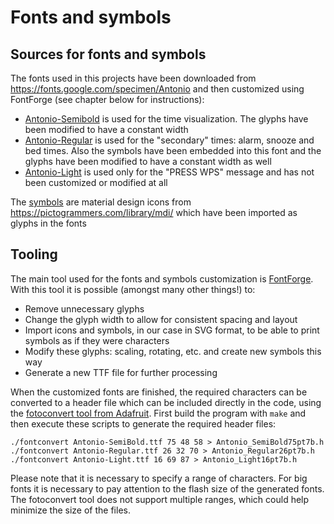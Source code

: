 # Fonts and symbols

## Sources for fonts and symbols
The fonts used in this projects have been downloaded from https://fonts.google.com/specimen/Antonio and then customized using FontForge (see chapter below for instructions):
- [Antonio-Semibold](Antonio-SemiBold.ttf) is used for the time visualization. The glyphs have been modified to have a constant width
- [Antonio-Regular](Antonio-Regular.ttf) is used for the "secondary" times: alarm, snooze and bed times. Also the symbols have been embedded into this font and the glyphs have been modified to have a constant width as well
- [Antonio-Light](Antonio-Light.ttf) is used only for the "PRESS WPS" message and has not been customized or modified at all


The [symbols](symbols) are material design icons from https://pictogrammers.com/library/mdi/ which have been imported as glyphs in the fonts

## Tooling

The main tool used for the fonts and symbols customization is [FontForge](https://fontforge.org/en-US/). With this tool it is possible (amongst many other things!) to:
- Remove unnecessary glyphs
- Change the glyph width to allow for consistent spacing and layout
- Import icons and symbols, in our case in SVG format, to be able to print symbols as if they were characters
- Modify these glyphs: scaling, rotating, etc. and create new symbols this way
- Generate a new TTF file for further processing

When the customized fonts are finished, the required characters can be converted to a header file which can be included directly in the code, using the [fotoconvert tool from Adafruit](https://github.com/adafruit/Adafruit-GFX-Library/tree/master/fontconvert). First build the program with `make` and then execute these scripts to generate the required header files:
```
./fontconvert Antonio-SemiBold.ttf 75 48 58 > Antonio_SemiBold75pt7b.h
./fontconvert Antonio-Regular.ttf 26 32 70 > Antonio_Regular26pt7b.h
./fontconvert Antonio-Light.ttf 16 69 87 > Antonio_Light16pt7b.h
```
Please note that it is necessary to specify a range of characters. For big fonts it is necessary to pay attention to the flash size of the generated fonts. The fotoconvert tool does not support multiple ranges, which could help minimize the size of the files. 
